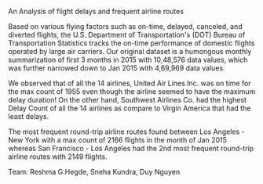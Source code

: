 An Analysis of flight delays and frequent airline routes

Based on various flying factors such as on-time, delayed, canceled, and diverted flights, the U.S. Department of Transportation's (DOT) Bureau of Transportation Statistics tracks the on-time performance of domestic flights operated by large air carriers. Our original dataset is a humongous monthly summarization of first 3 months in 2015 with 10,48,576 data values, which was further narrowed down to Jan 2015 with 4,69,969 data values.

We observed that of all the 14 airlines, United Air Lines Inc. was on time for the max count of 1955 even though the airline seemed to have the maximum delay duration! On the other hand, Southwest Airlines Co. had the highest Delay Count of all the 14 airlines as compare to Virgin America that had the least delays.

The most frequent round-trip airline routes found between Los Angeles - New York with a max count of 2166 flights in the month of Jan 2015 whereas San Francisco - Los Angeles had the 2nd most frequent round-trip airline routes with 2149 flights.

Team:
Reshma G.Hegde,
Sneha Kundra,
Duy Nguyen
